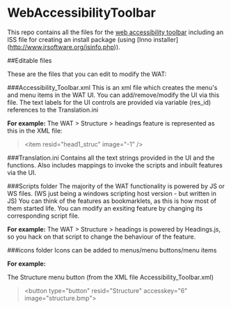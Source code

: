 WebAccessibilityToolbar
=======================

This repo contains all the files for the [web accessibility toolbar](http://www.paciellogroup.com/resources/wat) including an ISS file for creating an install package (using [Inno installer] (http://www.jrsoftware.org/isinfo.php)).

##Editable files

These are the files that you can edit to modify the WAT:

###Accessibility_Toolbar.xml
This is an xml file which creates the menu's and menu items in the WAT UI.
You can add/remove/modify the UI via this file.
The text labels for the UI controls are provided via variable (res_id) references to the Translation.ini

**For example:**
The WAT > Structure > headings feature is represented as this in the XML file:

> &lt;item resid="head1_struc" image="-1" />

###Translation.ini
Contains all the text strings provided in the UI and the functions.
Also includes mappings to invoke the scripts and inbuilt features via the UI.



###Scripts folder
The majority of the WAT functionality is powered by JS or WS files. (WS just being a windows scripting host version - but written in JS)
You can think of the features as bookmarklets, as this is how most of them started life.
You can modify an exsiting feature by changing its corresponding script file.

**For example:**
The WAT > Structure > headings
is powered by Headings.js, so you hack on that script to change the behaviour of the feature.

###icons folder
Icons can be added to menus/menu buttons/menu items

**For example:**

The Structure menu button (from the XML file Accessibility_Toolbar.xml)

> &lt;button type="button" resid="Structure" accesskey="6" image="structure.bmp">
